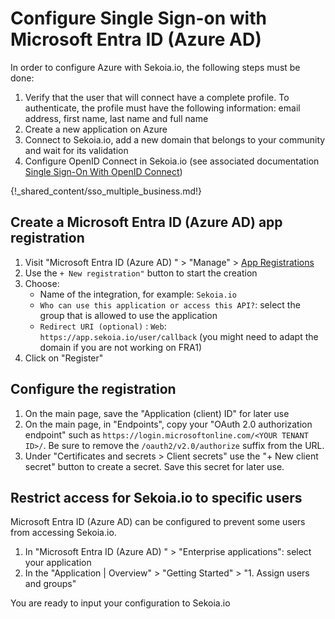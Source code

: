 # Configure Single Sign-on with Microsoft Entra ID (Azure AD)

In order to configure Azure with Sekoia.io, the following steps must be done:

1. Verify that the user that will connect have a complete profile. To authenticate, the profile must have the following information: email address, first name, last name and full name
2. Create a new application on Azure
3. Connect to Sekoia.io, add a new domain that belongs to your community and wait for its validation
4. Configure OpenID Connect in Sekoia.io (see associated documentation [Single Sign-On With OpenID Connect](/getting_started/sso/openid_connect.md))

{!_shared_content/sso_multiple_business.md!}

## Create a Microsoft Entra ID (Azure AD)  app registration

1. Visit "Microsoft Entra ID (Azure AD) " > "Manage" > [App Registrations](https://portal.azure.com/#view/Microsoft_AAD_IAM/ActiveDirectoryMenuBlade/~/RegisteredApps)
2. Use the `+ New registration"` button to start the creation
3. Choose:
   - Name of the integration, for example: `Sekoia.io`
   - `Who can use this application or access this API?`: select the group that is allowed to use the application
   - `Redirect URI (optional)` : `Web`: `https://app.sekoia.io/user/callback` (you might need to adapt the domain if you are not working on FRA1)
4. Click on "Register"

## Configure the registration

1. On the main page, save the "Application (client) ID" for later use
2. On the main page, in "Endpoints", copy your "OAuth 2.0 authorization endpoint" such as `https://login.microsoftonline.com/<YOUR TENANT ID>/`. Be sure to remove the `/oauth2/v2.0/authorize` suffix from the URL.
3. Under "Certificates and secrets > Client secrets" use the "+ New client secret" button to create a secret. Save this secret for later use.

## Restrict access for Sekoia.io to specific users

Microsoft Entra ID (Azure AD)  can be configured to prevent some users from accessing Sekoia.io.

1. In "Microsoft Entra ID (Azure AD) " > "Enterprise applications": select your application
2. In the "Application | Overview" > "Getting Started" > "1. Assign users and groups"

You are ready to input your configuration to Sekoia.io
